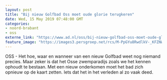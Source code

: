 ```yaml
---
layout: post
title: "Bij nieuw Golfbad Oss moet oude glorie terugkeren"
date: Wed, 15 May 2019 07:48:00 GMT
categories: 
- noord-brabant 
- oss 
externe_link: "https://www.ad.nl/oss/bij-nieuw-golfbad-oss-moet-oude-glorie-terugkeren~ac964361/"
feature_image: "https://images3.persgroep.net/rcs/M-PpGYu8RwdlkV-_KFZNWSepcQ0/diocontent/148346343/_fitwidth/400/?appId=21791a8992982cd8da851550a453bd7f&quality=0.7"
---
```


OSS - Het hoe, waar en wanneer van een nieuw Golfbad weet nog niemand precies. Maar zeker is dat het Osse zwemparadijs zoals we het kennen ophoudt te bestaan. Met een nieuw onderkomen moet het bad zich opnieuw op de kaart zetten. Iets dat het in het verleden al zo vaak deed.
